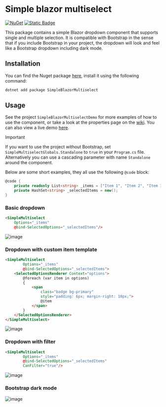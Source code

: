 # Simple blazor multiselect
[![NuGet](https://img.shields.io/nuget/v/SimpleBlazorMultiselect.svg)](https://www.nuget.org/packages/SimpleBlazorMultiselect/)
[![Static Badge](https://img.shields.io/badge/View%20demo-6c757d)](https://borisgerretzen.github.io/SimpleBlazorMultiselect/)

This package contains a simple Blazor dropdown component that supports single and multiple selection.
It is compatible with Bootstrap in the sense that if you include Bootstrap in your project, the dropdown will look and feel like a Bootstrap dropdown including dark mode.

## Installation
You can find the Nuget package [here](https://www.nuget.org/packages/SimpleBlazorMultiselect/), install it using the following command:
```bash
dotnet add package SimpleBlazorMultiselect
```

## Usage
See the project `SimpleBlazorMultiselectDemo` for more examples of how to use the component, 
or take a look at the properties page on the [wiki](https://github.com/BorisGerretzen/SimpleBlazorMultiselect/wiki/Properties).
You can also view a live demo [here](https://borisgerretzen.github.io/SimpleBlazorMultiselect/).

> [!IMPORTANT]
> If you want to use the project without Bootstrap, set `SimpleMultiselectGlobals.Standalone` to `true` in your `Program.cs` file.
> Alternatively you can use a cascading parameter with name `Standalone` around the component.

Below are some short examples, they all use the following `@code` block:
```csharp
@code {
    private readonly List<string> _items = ["Item 1", "Item 2", "Item 3", "Item 4", "Item 5", "Item 6", "Item 7", "Item 8", "Item 9", "Item 10" ];
    private HashSet<string> _selectedItems = new();
}
```

### Basic dropdown
```html
<SimpleMultiselect
    Options="_items"
    @bind-SelectedOptions="_selectedItems"/>
```
![image](https://github.com/BorisGerretzen/SimpleBlazorMultiselect/assets/15902678/2f6bb03e-e076-44dc-a90d-1a8c24b84fee)

### Dropdown with custom item template
```html
<SimpleMultiselect
        Options="_items"
        @bind-SelectedOptions="_selectedItems">
    <SelectedOptionsRenderer Context="options">
        @foreach (var item in options)
        {
            <span 
                class="badge bg-primary"
                style="padding: 6px; margin-right: 10px;">
                @item
            </span>
        }
    </SelectedOptionsRenderer>
</SimpleMultiselect>
```
![image](https://github.com/BorisGerretzen/SimpleBlazorMultiselect/assets/15902678/fa0ee874-b95f-4ee7-b813-7c321aadef74)

### Dropdown with filter
```html
<SimpleMultiselect
        Options="_items"
        @bind-SelectedOptions="_selectedItems"
        CanFilter="true"/>
```
![image](https://github.com/BorisGerretzen/SimpleBlazorMultiselect/assets/15902678/5f54049a-23c0-428b-992f-7735cffb985f)

### Bootstrap dark mode
![image](https://github.com/user-attachments/assets/8613cd7a-cf6f-4116-b5f6-c0ee2b995fa6)

